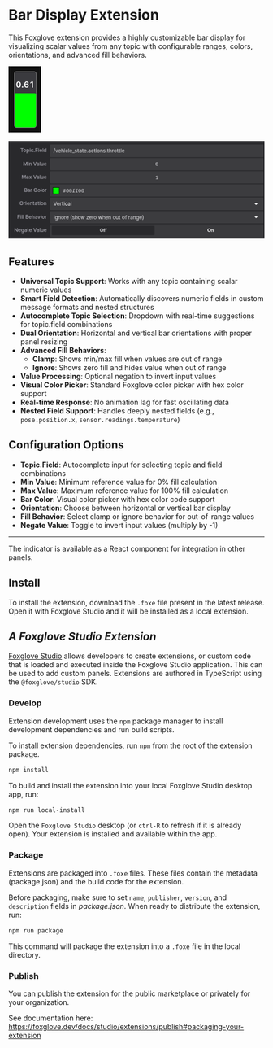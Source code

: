 # Bar Display Extension
This Foxglove extension provides a highly customizable bar display for visualizing scalar values from any topic with configurable ranges, colors, orientations, and advanced fill behaviors.

![Vertical Bar Display](doc/vertical.png)


![Settings Panel](doc/settings.png)

## Features
* **Universal Topic Support**: Works with any topic containing scalar numeric values
* **Smart Field Detection**: Automatically discovers numeric fields in custom message formats and nested structures
* **Autocomplete Topic Selection**: Dropdown with real-time suggestions for topic.field combinations
* **Dual Orientation**: Horizontal and vertical bar orientations with proper panel resizing
* **Advanced Fill Behaviors**: 
  - **Clamp**: Shows min/max fill when values are out of range
  - **Ignore**: Shows zero fill and hides value when out of range
* **Value Processing**: Optional negation to invert input values
* **Visual Color Picker**: Standard Foxglove color picker with hex color support
* **Real-time Response**: No animation lag for fast oscillating data
* **Nested Field Support**: Handles deeply nested fields (e.g., `pose.position.x`, `sensor.readings.temperature`)

## Configuration Options
* **Topic.Field**: Autocomplete input for selecting topic and field combinations
* **Min Value**: Minimum reference value for 0% fill calculation
* **Max Value**: Maximum reference value for 100% fill calculation
* **Bar Color**: Visual color picker with hex color code support
* **Orientation**: Choose between horizontal or vertical bar display
* **Fill Behavior**: Select clamp or ignore behavior for out-of-range values
* **Negate Value**: Toggle to invert input values (multiply by -1)

---

The indicator is available as a React component for integration in other panels.


## Install
To install the extension, download the `.foxe` file present in the latest release. Open it with Foxglove Studio and it will be installed as a local extension.

## _A Foxglove Studio Extension_

[Foxglove Studio](https://github.com/foxglove/studio) allows developers to create extensions, or custom code that is loaded and executed inside the Foxglove Studio application. This can be used to add custom panels. Extensions are authored in TypeScript using the `@foxglove/studio` SDK.

### Develop

Extension development uses the `npm` package manager to install development dependencies and run build scripts.

To install extension dependencies, run `npm` from the root of the extension package.

```sh
npm install
```

To build and install the extension into your local Foxglove Studio desktop app, run:

```sh
npm run local-install
```

Open the `Foxglove Studio` desktop (or `ctrl-R` to refresh if it is already open). Your extension is installed and available within the app.

### Package

Extensions are packaged into `.foxe` files. These files contain the metadata (package.json) and the build code for the extension.

Before packaging, make sure to set `name`, `publisher`, `version`, and `description` fields in _package.json_. When ready to distribute the extension, run:

```sh
npm run package
```

This command will package the extension into a `.foxe` file in the local directory.

### Publish

You can publish the extension for the public marketplace or privately for your organization.

See documentation here: https://foxglove.dev/docs/studio/extensions/publish#packaging-your-extension

